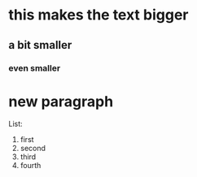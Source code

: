# this makes the text bigger
## a bit smaller
### even smaller

# new paragraph

List:
1. first 
2. second 
3. third
4. fourth

